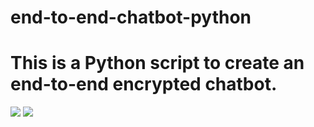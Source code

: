# end-to-end-chatbot-python
# This is a Python script to create an end-to-end encrypted chatbot. 
![]([/posts/path/to/img.jpg](https://github.com/aknafu12/end-to-end-chatbot-python/blob/main/chatbot_hi.PNG)https://github.com/aknafu12/end-to-end-chatbot-python/blob/main/chatbot_hi.PNG")
![]([/posts/path/to/img.jpg](https://github.com/aknafu12/end-to-end-chatbot-python/blob/main/chatbot_hi.PNG)https://github.com/aknafu12/end-to-end-chatbot-python/blob/main/chatbot_hi.PNG")
